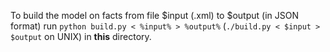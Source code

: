 To build the model on facts from file $input (.xml) to $output (in JSON format) run `python build.py < %input% > %output%` (`./build.py < $input > $output` on UNIX) in **this** directory.
